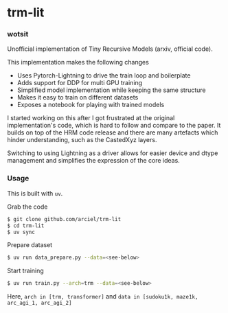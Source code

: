 # trm-lit


### wotsit
Unofficial implementation of Tiny Recursive Models (arxiv, official code).

This implementation makes the following changes
* Uses Pytorch-Lightning to drive the train loop and boilerplate
* Adds support for DDP for multi GPU training
* Simplified model implementation while keeping the same structure
* Makes it easy to train on different datasets
* Exposes a notebook for playing with trained models


I started working on this after I got frustrated at the original implementation's code,
which is hard to follow and compare to the paper. It builds on top of the HRM code release and there are many artefacts which hinder understanding, such as the CastedXyz layers. 

Switching to using Lightning as a driver allows for easier device and dtype management and simplifies the expression of the core ideas.

### Usage

This is built with `uv`.

Grab the code
```sh
$ git clone github.com/arciel/trm-lit
$ cd trm-lit
$ uv sync
```

Prepare dataset
```sh
$ uv run data_prepare.py --data=<see-below>
```

Start training
```sh
$ uv run train.py --arch=trm --data=<see-below>
```

Here,
`arch in [trm, transformer]` and `data in [sudoku1k, maze1k, arc_agi_1, arc_agi_2]`

















